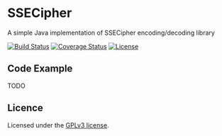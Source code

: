 # SSECipher
A simple Java implementation of SSECipher encoding/decoding library

[![Build Status](https://travis-ci.org/kobalj/SSECipher.svg?branch=master)](https://travis-ci.org/kobalj/SSECipher)
[![Coverage Status](https://coveralls.io/repos/github/kobalj/SSECipher/badge.svg?branch=master)](https://coveralls.io/github/kobalj/SSECipher?branch=master)
[![License](https://img.shields.io/badge/license-GPLv3-blue.svg)](LICENSE)

## Code Example
TODO

## Licence

Licensed under the [GPLv3 license](LICENSE).